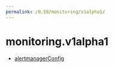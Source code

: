 ```yaml
---
permalink: /0.58/monitoring/v1alpha1/
---
```


# monitoring.v1alpha1



* [alertmanagerConfig](alertmanagerConfig.md)
